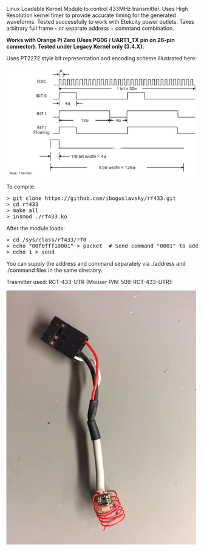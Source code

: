 Linux Loadable Kernel Module to control 433MHz transmitter. Uses High Resolution kernel timer to provide accurate timing for the generated waveforms. Tested successfully to work with Etekcity power outlets. Takes arbitrary full frame - or separate address + command combination.

**Works with Orange Pi Zero (Uses PG06 / UART1_TX pin on 26-pin connector). Tested under Legacy Kernel only (3.4.X).**

Uses PT2272 style bit representation and encoding scheme illustrated here:

<img src="https://github.com/iboguslavsky/rf433/blob/master/images/pt2272_encoding1.jpg" width="600">

To compile:

<pre>
> git clone https://github.com/iboguslavsky/rf433.git
> cd rf433
> make all
> insmod ./rf433.ko
</pre>

After the module loads:

<pre>
> cd /sys/class/rf433/rf0
> echo "00f0fff10001" > packet  # Send command "0001" to address "00f0fff1"
> echo 1 > send
</pre>

You can supply the address and command separately via ./address and ./command files in the same directory.

Trasmitter used: RCT-433-UTR (Mouser P/N: 509-RCT-433-UTR):

<img src="https://github.com/iboguslavsky/rf433/blob/master/images/IMG_3643.JPG" width="500">
